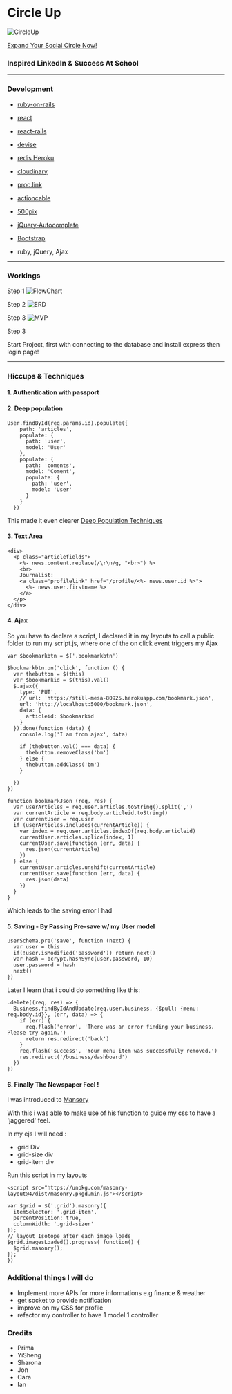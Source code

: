 # Circle Up

![CircleUp](https://s-media-cache-ak0.pinimg.com/originals/63/98/f6/6398f61cdd8d9ea570d48b7c68d33132.png)

[Expand Your Social Circle Now!](https://shielded-thicket-10055.herokuapp.com/)

### Inspired LinkedIn & Success At School

***
### Development

* [ruby-on-rails](http://rubyonrails.org/)
* [react](https://facebook.github.io/react/)
* [react-rails](https://github.com/reactjs/react-rails)
* [devise](https://github.com/plataformatec/devise)
* [redis Heroku](https://devcenter.heroku.com/articles/redistogo)
* [cloudinary](https://cloudinary.com/users/login)
* [proc.link](http://www.proc.link/)
* [actioncable](https://www.learnenough.com/action-cable-tutorial)
* [500pix](https://500px.com/)
* [jQuery-Autocomplete](https://jqueryui.com/autocomplete/)
* [Bootstrap](http://getbootstrap.com/)

* ruby, jQuery, Ajax


***
### Workings

Step 1
![FlowChart](/app/assets/images/componentBreakDown.jpg)

Step 2
![ERD](https://github.com/DarkArtistry/WDI-Project-4-CircleUp/blob/master/CircleUpERD.png?raw=true)

Step 3
![MVP](https://github.com/DarkArtistry/project2/blob/master/Untitled%20Diagram.png?raw=true)

Step 3

Start Project, first with connecting to the database and install express then login page!

***
### Hiccups & Techniques

#### 1. Authentication with passport

#### 2. Deep population

```  
User.findById(req.params.id).populate({
    path: 'articles',
    populate: {
      path: 'user',
      model: 'User'
    },
    populate: {
      path: 'coments',
      model: 'Coment',
      populate: {
        path: 'user',
        model: 'User'
      }
    }
  })
  ```

This made it even clearer
[Deep Population Techniques](http://frontendcollisionblog.com/mongodb/2016/01/24/mongoose-populate.html)

#### 3. Text Area

```
<div>
  <p class="articlefields">
    <%- news.content.replace(/\r\n/g, "<br>") %>
    <br>
    Journalist:
    <a class="profilelink" href="/profile/<%- news.user.id %>">
      <%- news.user.firstname %>
    </a>
  </p>
</div>
```

#### 4. Ajax

So you have to declare a script, I declared it in my layouts to call a public folder to run my script.js, where one of the on click event triggers my Ajax

```
var $bookmarkbtn = $('.bookmarkbtn')

$bookmarkbtn.on('click', function () {
  var thebutton = $(this)
  var $bookmarkid = $(this).val()
  $.ajax({
    type: 'PUT',
    // url: 'https://still-mesa-80925.herokuapp.com/bookmark.json',
    url: 'http://localhost:5000/bookmark.json',
    data: {
      articleid: $bookmarkid
    }
  }).done(function (data) {
    console.log('I am from ajax', data)

    if (thebutton.val() === data) {
      thebutton.removeClass('bm')
    } else {
      thebutton.addClass('bm')
    }

  })
})
```
```
function bookmarkJson (req, res) {
  var userArticles = req.user.articles.toString().split(',')
  var currentArticle = req.body.articleid.toString()
  var currentUser = req.user
  if (userArticles.includes(currentArticle)) {
    var index = req.user.articles.indexOf(req.body.articleid)
    currentUser.articles.splice(index, 1)
    currentUser.save(function (err, data) {
      res.json(currentArticle)
    })
  } else {
    currentUser.articles.unshift(currentArticle)
    currentUser.save(function (err, data) {
      res.json(data)
    })
  }
}
```
Which leads to the saving error I had

#### 5. Saving - By Passing Pre-save w/ my User model

```
userSchema.pre('save', function (next) {
  var user = this
  if(!user.isModified('password')) return next()
  var hash = bcrypt.hashSync(user.password, 10)
  user.password = hash
  next()
})
```

Later I learn that i could do something like this:
```
.delete((req, res) => {
  Business.findByIdAndUpdate(req.user.business, {$pull: {menu: req.body.id}}, (err, data) => {
    if (err) {
      req.flash('error', 'There was an error finding your business. Please try again.')
      return res.redirect('back')
    }
    req.flash('success', 'Your menu item was successfully removed.')
    res.redirect('/business/dashboard')
  })
})
```

#### 6. Finally The Newspaper Feel !

I was introduced to [Mansory](http://masonry.desandro.com/#install)

With this i was able to make use of his function to guide my css to have a 'jaggered' feel.

In  my ejs I will need :
* grid Div
* grid-size div
* grid-item div

Run this script in my layouts
```
<script src="https://unpkg.com/masonry-layout@4/dist/masonry.pkgd.min.js"></script>
```
```
var $grid = $('.grid').masonry({
  itemSelector: '.grid-item',
  percentPosition: true,
  columnWidth: '.grid-sizer'
});
// layout Isotope after each image loads
$grid.imagesLoaded().progress( function() {
  $grid.masonry();
});
})
```

### Additional things I will do

* Implement more APIs for more informations e.g finance & weather
* get socket to provide notification
* improve on my CSS for profile
* refactor my controller to have 1 model 1 controller

### Credits

* Prima
* YiSheng
* Sharona
* Jon
* Cara
* Ian
